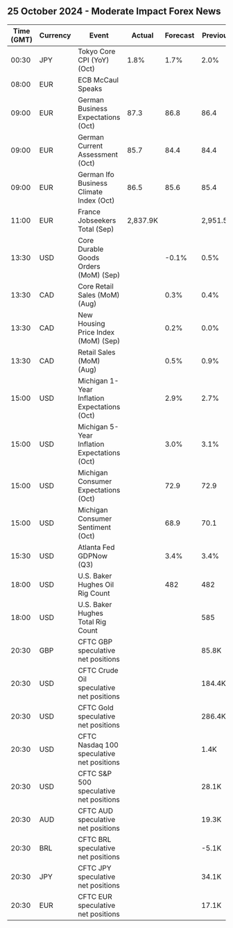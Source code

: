 ## 25 October 2024 - Moderate Impact Forex News

| Time (GMT) | Currency | Event | Actual | Forecast | Previous |
|------|----------|-------|--------|----------|----------|
| 00:30 | JPY | Tokyo Core CPI (YoY) (Oct) | 1.8% | 1.7% | 2.0% |
| 08:00 | EUR | ECB McCaul Speaks |  |  |  |
| 09:00 | EUR | German Business Expectations (Oct) | 87.3 | 86.8 | 86.4 |
| 09:00 | EUR | German Current Assessment (Oct) | 85.7 | 84.4 | 84.4 |
| 09:00 | EUR | German Ifo Business Climate Index (Oct) | 86.5 | 85.6 | 85.4 |
| 11:00 | EUR | France Jobseekers Total (Sep) | 2,837.9K |  | 2,951.5K |
| 13:30 | USD | Core Durable Goods Orders (MoM) (Sep) |  | -0.1% | 0.5% |
| 13:30 | CAD | Core Retail Sales (MoM) (Aug) |  | 0.3% | 0.4% |
| 13:30 | CAD | New Housing Price Index (MoM) (Sep) |  | 0.2% | 0.0% |
| 13:30 | CAD | Retail Sales (MoM) (Aug) |  | 0.5% | 0.9% |
| 15:00 | USD | Michigan 1-Year Inflation Expectations (Oct) |  | 2.9% | 2.7% |
| 15:00 | USD | Michigan 5-Year Inflation Expectations (Oct) |  | 3.0% | 3.1% |
| 15:00 | USD | Michigan Consumer Expectations (Oct) |  | 72.9 | 72.9 |
| 15:00 | USD | Michigan Consumer Sentiment (Oct) |  | 68.9 | 70.1 |
| 15:30 | USD | Atlanta Fed GDPNow (Q3) |  | 3.4% | 3.4% |
| 18:00 | USD | U.S. Baker Hughes Oil Rig Count |  | 482 | 482 |
| 18:00 | USD | U.S. Baker Hughes Total Rig Count |  |  | 585 |
| 20:30 | GBP | CFTC GBP speculative net positions |  |  | 85.8K |
| 20:30 | USD | CFTC Crude Oil speculative net positions |  |  | 184.4K |
| 20:30 | USD | CFTC Gold speculative net positions |  |  | 286.4K |
| 20:30 | USD | CFTC Nasdaq 100 speculative net positions |  |  | 1.4K |
| 20:30 | USD | CFTC S&P 500 speculative net positions |  |  | 28.1K |
| 20:30 | AUD | CFTC AUD speculative net positions |  |  | 19.3K |
| 20:30 | BRL | CFTC BRL speculative net positions |  |  | -5.1K |
| 20:30 | JPY | CFTC JPY speculative net positions |  |  | 34.1K |
| 20:30 | EUR | CFTC EUR speculative net positions |  |  | 17.1K |
